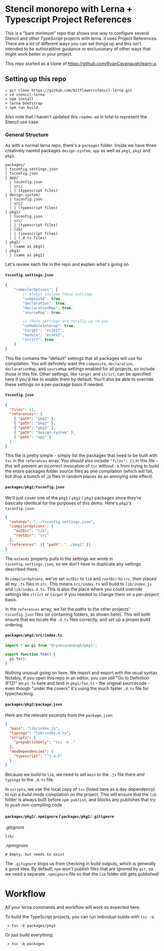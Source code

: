 # Stencil monorepo with Lerna + Typescript Project References

This is a "bare minimum" repo that shows one way to configure several Stencil and other TypeScript projects with lerna. it uses Project References. There are a lot of different ways you can set things up and this isn't intended to be authoratitive guidance or exclusionary of other ways that might work better in your project.

This repo started as a clone of https://github.com/RyanCavanaugh/learn-a.

## Setting up this repo

```terminal
> git clone https://github.com/bitflower/stencil-lerna.git
> cd stencil-lerna
> npm install
> lerna bootstrap
> npm run build
```

Also note that I haven't updated this `readme.md` in total to represent the Stencil use case.

### General Structure

As with a normal lerna repo, there's a `packages` folder. Inside we have three creatively named packages `design-system`, `app` as well as `pkg1`, `pkg2` and `pkg3`.

```
packages/
| tsconfig.settings.json
| tsconfig.json
| app/
  | tsconfig.json
  | src/
  | | (typescript files)
| design-system/
  | tsconfig.json
  | src/
  | | (typescript files)
| pkg1/
  | tsconfig.json
  | src/
  | | (typescript files)
  | lib/
  | | (javascript files)
  | | (.d.ts files)
| pkg2/
  | (same as pkg1)
| pkg3/
  | (same as pkg1)
```

Let's review each file in the repo and explain what's going on

#### `tsconfig.settings.json`

```js
{
    "compilerOptions": {
        // Always include these settings
        "composite": true,
        "declaration": true,
        "declarationMap": true,
        "sourceMap": true,

        // These settings are totally up to you
        "esModuleInterop": true,
        "target": "es2017",
        "module": "esnext",
        "strict": true
    }
}
```

This file contains the "default" settings that all packages will use for compilation. You will definitely want the `composite`, `declaration`, `declarationMap`, and `sourceMap` settings enabled for all projects, so include those in this file. Other settings, like `target` and `strict`, can be specified here if you'd like to enable them by default. You'll also be able to override these settings on a per-package basis if needed.

#### `tsconfig.json`

```json
{
  "files": [],
  "references": [
    { "path": "pkg1" },
    { "path": "pkg2" },
    { "path": "pkg3" },
    { "path": "design-system" },
    { "path": "app" }
  ]
}
```

This file is pretty simple - simply list the packages that need to be built with `tsc` in the `references` array.
You should also include `"files": []` in this file - this will prevent an incorrect invocation of `tsc` without `-b` from trying to build the entire packages folder source files as one compilation (which will fail, but drop a bunch of .js files in random places as an annoying side effect).

#### `packages/pkg2/tsconfig.json`

We'll just cover one of the `pkg1` / `pkg2` / `pkg3` packages since they're basically identical for the purposes of this demo. Here's `pkg2`'s `tsconfig.json`:

```json
{
  "extends": "../tsconfig.settings.json",
  "compilerOptions": {
    "outDir": "lib",
    "rootDir": "src"
  },
  "references": [{ "path": "../pkg1" }]
}
```

The `extends` property pulls in the settings we wrote in `tsconfig.settings.json`, so we don't have to duplicate any settings described there.

In `compilerOptions`, we've set `outDir` to `lib` and `rootDir` to `src`, then placed all my `.ts` files in `src`. This means `src/index.ts` will build to `lib/index.js` and `lib/index.d.ts`. This is also the place where you could override settings like `strict` or `target` if you needed to change them on a per-project basis.

In the `references` array, we list the paths to the other projects' `tsconfig.json` files (or containing folders, as shown here). This will both ensure that we locate the `.d.ts` files correctly, and set up a proper build ordering.

#### `packages/pkg2/src/index.ts`

```ts
import * as p1 from "@ryancavanaugh/pkg1";

export function fn4() {
  p1.fn();
}
```

Nothing unusual going on here. We import and export with the usual syntax. Notably, if you open this repo in an editor, you can still "Go to Definition (F12)" on `p1.fn` here and land in `pkg1/foo.ts` - the original sourcecode - even though "under the covers" it's using the much faster `.d.ts` file for typechecking.

#### `packages/pkg2/package.json`

Here are the relevant excerpts from the `package.json`:

```json
{
  "main": "lib/index.js",
  "typings": "lib/index.d.ts",
  "scripts": {
    "prepublishOnly": "tsc -b ."
  },
  "devDependencies": {
    "typescript": "^3.4.5"
  }
}
```

Because we build to `lib`, we need to set `main` to the `.js` file there _and_ `typings` to the `.d.ts` file.

In `scripts`, we use the local copy of `tsc` (listed here as a dev dependency) to run a _build mode_ compilation on the project. This will ensure that the `lib` folder is always built before `npm publish`, and blocks any publishes that try to push non-compiling code.

#### `packages/pkg2/.npmignore` / `packages/pkg2/.gitignore`

_.gitignore_

```
lib/
```

_.npmignore_

```
# Empty, but needs to exist
```

The `.gitignore` stops us from checking in build outputs, which is generally a good idea. By default, `npm` won't publish files that are ignored by `git`, so we need a separate `.npmignore` file so that the `lib` folder still gets published!

# Workflow

All your lerna commands and workflow will work as expected here.

To build the TypeScript projects, you can run individual builds with `tsc -b`:

```
 > tsc -b packages/pkg3
```

Or just build everything:

```
 > tsc -b packages
```
